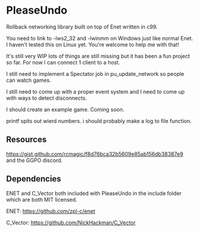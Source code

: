 # PleaseUndo

Rollback networking library built on top of Enet written in c99.

You need to link to -lws2_32 and -lwinmm on Windows just like normal Enet.
I haven't tested this on Linux yet. You're welcome to help me with that!

It's still very WIP lots of things are still missing but it has been a fun project so far.
For now I can connect 1 client to a host.

I still need to implement a Spectator job in pu_update_network so people can watch games.

I still need to come up with a proper event system and I need to come up with ways to detect disconnects.

I should create an example game. Coming soon.

printf spits out wierd numbers. i should probably make a log to file function.

## Resources

https://gist.github.com/rcmagic/f8d76bca32b5609e85ab156db38387e9 and the GGPO discord.

## Dependencies

ENET and C_Vector both included with PleaseUndo in the include folder which are both MIT licensed.

ENET: https://github.com/zpl-c/enet

C_Vector: https://github.com/NickHackman/C_Vector
